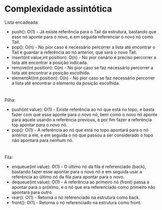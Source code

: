 
# Complexidade assintótica

Lista encadeada:
- push(): O(1) - Já existe referência para o Tail da estrutura, bastando que esse nó aponte para o novo, e em seguida referenciar o novo nó como Tail.
- pop(): O(n) - No pior caso é necessário percorrer a lista até encontrar o Tail e guardar a referência ao nó anterior, que será o novo Tail.
- insert(int value,int position): O(n) - No pior cenário é preciso percorrer a lista até encontrar a posição indicada.
- remove(int position): O(n) - No pior caso se faz necessário percorrer a lista até encontrar a posição escolhida.
- elementAt(int position): O(n) - No pior caso se faz necessário percorrer a lista até encontrar o elemento da posição escolhida.  
#
Pilha:
- push(int value): O(1) - Existe referência ao nó que está no topo, e basta fazer com que esse aponte para o novo nó, bem como o novo nó aponte para aquele usando a referência previous, e por fim fazer a referência top apontar para o novo nó.
- pop(): O(1) - A referência ao nó que está no topo apontará para o nó anterior a ele, e em seguida o nó que passou a ser considerado o topo não apontará para nenhum nó.
#
Fila:
- enqueue(int value): O(1) - O último nó da fila é referenciado (back), bastando fazer esse apontar para o novo nó e em seguida usar a referência ao último nó da fila para apontar para o novo. 
- dequeue(int value): O(1) - A referência ao primeiro nó (front) passa a apontar para o próximo, e o nó que era referenciado como primeiro não apontará para outro.
- rear(): O(1) - Retorna o nó referenciado na estrutura como back.
- front(): O(1) - Retorna o nó referenciado na estrutura como front.
